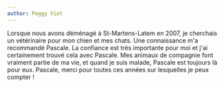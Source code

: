 ```yaml
---
author: Peggy Viot
---
```

Lorsque nous avons déménagé à St-Martens-Latem en 2007, je cherchais un vétérinaire pour mon chien et mes chats.
Une connaissance m'a recommandé Pascale.
La confiance est très importante pour moi et j'ai certainement trouvé cela avec Pascale.
Mes animaux de compagnie font vraiment partie de ma vie, et quand je suis malade, Pascale est toujours là pour eux.
Pascale, merci pour toutes ces années sur lesquelles je peux compter !